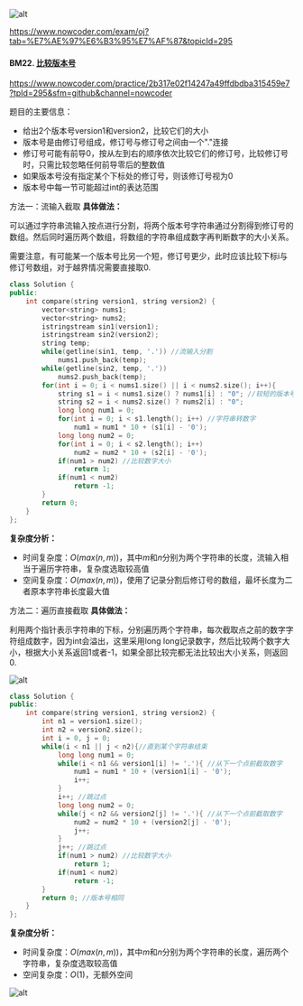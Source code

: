 ![alt](https://uploadfiles.nowcoder.com/bm/top101-head.jpg)

https://www.nowcoder.com/exam/oj?tab=%E7%AE%97%E6%B3%95%E7%AF%87&topicId=295

#### BM22. [比较版本号](https://www.nowcoder.com/practice/2b317e02f14247a49ffdbdba315459e7?tpId=295&sfm=github&channel=nowcoder)

https://www.nowcoder.com/practice/2b317e02f14247a49ffdbdba315459e7?tpId=295&sfm=github&channel=nowcoder



题目的主要信息：

- 给出2个版本号version1和version2，比较它们的大小
- 版本号是由修订号组成，修订号与修订号之间由一个"."连接
- 修订号可能有前导0，按从左到右的顺序依次比较它们的修订号，比较修订号时，只需比较忽略任何前导零后的整数值
- 如果版本号没有指定某个下标处的修订号，则该修订号视为0
- 版本号中每一节可能超过int的表达范围



方法一：流输入截取
**具体做法：**

可以通过字符串流输入按点进行分割，将两个版本号字符串通过分割得到修订号的数组。然后同时遍历两个数组，将数组的字符串组成数字再判断数字的大小关系。

需要注意，有可能某一个版本号比另一个短，修订号更少，此时应该比较下标i与修订号数组，对于越界情况需要直接取0.

```cpp
class Solution {
public:
    int compare(string version1, string version2) {
        vector<string> nums1;
        vector<string> nums2;
        istringstream sin1(version1);
        istringstream sin2(version2);
        string temp;
        while(getline(sin1, temp, '.')) //流输入分割
            nums1.push_back(temp);
        while(getline(sin2, temp, '.'))
            nums2.push_back(temp);
        for(int i = 0; i < nums1.size() || i < nums2.size(); i++){
            string s1 = i < nums1.size() ? nums1[i] : "0"; //较短的版本号取0
            string s2 = i < nums2.size() ? nums2[i] : "0";
            long long num1 = 0;
            for(int i = 0; i < s1.length(); i++) //字符串转数字
                num1 = num1 * 10 + (s1[i] - '0');
            long long num2 = 0;
            for(int i = 0; i < s2.length(); i++)
                num2 = num2 * 10 + (s2[i] - '0');
            if(num1 > num2) //比较数字大小
                return 1;
            if(num1 < num2)
                return -1;
        }
        return 0;
    }
};
```

**复杂度分析：**
- 时间复杂度：$O(max(n,m))$，其中$m$和$n$分别为两个字符串的长度，流输入相当于遍历字符串，复杂度选取较高值
- 空间复杂度：$O(max(n,m))$，使用了记录分割后修订号的数组，最坏长度为二者原本字符串长度最大值

方法二：遍历直接截取
**具体做法：**

利用两个指针表示字符串的下标，分别遍历两个字符串，每次截取点之前的数字字符组成数字，因为int会溢出，这里采用long long记录数字，然后比较两个数字大小，根据大小关系返回1或者-1，如果全部比较完都无法比较出大小关系，则返回0.

![alt](https://uploadfiles.nowcoder.com/images/20211208/397721558_1638933686133/34EC0DBACF8E56532AF5EE41BC84C258)

```cpp
class Solution {
public:
    int compare(string version1, string version2) {
        int n1 = version1.size();
        int n2 = version2.size();
        int i = 0, j = 0;
        while(i < n1 || j < n2){//直到某个字符串结束
            long long num1 = 0;
            while(i < n1 && version1[i] != '.'){ //从下一个点前截取数字
                num1 = num1 * 10 + (version1[i] - '0');
                i++;
            }
            i++; //跳过点
            long long num2 = 0;
            while(j < n2 && version2[j] != '.'){ //从下一个点前截取数字
                num2 = num2 * 10 + (version2[j] - '0');
                j++;
            }
            j++; //跳过点
            if(num1 > num2) //比较数字大小
                return 1;
            if(num1 < num2)
                return -1;
        }
        return 0; //版本号相同
    }
};
```

**复杂度分析：**
- 时间复杂度：$O(max(n,m))$，其中$m$和$n$分别为两个字符串的长度，遍历两个字符串，复杂度选取较高值
- 空间复杂度：$O(1)$，无额外空间

![alt](https://uploadfiles.nowcoder.com/bm/top101-tail.jpg)